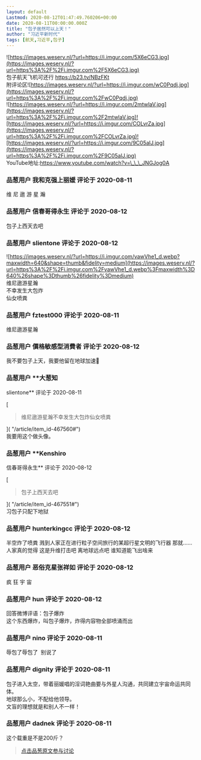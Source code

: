```yaml
---
layout: default
Lastmod: 2020-08-12T01:47:49.760206+00:00
date: 2020-08-11T00:00:00.000Z
title: "包子居然可以上天！"
author: "习近平新时代"
tags: [航天,习近平,包子]
---
```


![https://images.weserv.nl/?url=https://i.imgur.com/5X6eCG3.jpg](https://images.weserv.nl/?url=https%3A%2F%2Fi.imgur.com%2F5X6eCG3.jpg)  
包子航天飞机可还行 https://b23.tv/NBzFKt  
附评论区![https://images.weserv.nl/?url=https://i.imgur.com/wC0Pqdj.jpg](https://images.weserv.nl/?url=https%3A%2F%2Fi.imgur.com%2FwC0Pqdj.jpg)  
![https://images.weserv.nl/?url=https://i.imgur.com/2mtwlaV.jpg](https://images.weserv.nl/?url=https%3A%2F%2Fi.imgur.com%2F2mtwlaV.jpg)![https://images.weserv.nl/?url=https://i.imgur.com/COLvrZa.jpg](https://images.weserv.nl/?url=https%3A%2F%2Fi.imgur.com%2FCOLvrZa.jpg)![https://images.weserv.nl/?url=https://i.imgur.com/9C05alJ.jpg](https://images.weserv.nl/?url=https%3A%2F%2Fi.imgur.com%2F9C05alJ.jpg)  
YouTube地址:https://www.youtube.com/watch?v=\_\_\_JNGJog0A

            
### 品葱用户 **我和克强上丽媛** 评论于 2020-08-11
        
维 尼 遨 游 星 瀚
        


            
### 品葱用户 **信春哥得永生** 评论于 2020-08-12
        
包子上西天去吧
        


            
### 品葱用户 **slientone** 评论于 2020-08-12
        
![https://images.weserv.nl/?url=https://i.imgur.com/vawVhe1_d.webp?maxwidth=640&shape=thumb&fidelity=medium](https://images.weserv.nl/?url=https%3A%2F%2Fi.imgur.com%2FvawVhe1_d.webp%3Fmaxwidth%3D640%26shape%3Dthumb%26fidelity%3Dmedium)  
维尼遨游星瀚  
不幸发生大包炸  
仙女喷粪
        


            
### 品葱用户 **fztest000** 评论于 2020-08-11
        
维尼遨游星瀚
        


            
### 品葱用户 **價格敏感型消費者** 评论于 2020-08-12
        
我不要包子上天，我要他留在地球加速🐶
        


            
### 品葱用户 **大葱知 
slientone** 评论于 2020-08-11
        
[

> 维尼遨游星瀚不幸发生大包炸仙女喷粪

]( "/article/item_id-467560#")  
我要用这个做头像。
        


            
### 品葱用户 **Kenshiro 
信春哥得永生** 评论于 2020-08-12
        
[

> 包子上西天去吧

]( "/article/item_id-467551#")  
习包子只配下地狱
        


            
### 品葱用户 **hunterkingcc** 评论于 2020-08-12
        
半空炸了喷粪 溅到人家正在进行粒子空间旅行的某超行星文明的飞行器 那就......人家真的觉得 这是升维打击吧 离地球远点吧 谁知道能飞出啥来
        


            
### 品葱用户 **恶俗克星张祥如** 评论于 2020-08-12
        
疯 狂 宇 宙
        


            
### 品葱用户 **hun** 评论于 2020-08-12
        
回答微博评语：包子爆炸  
这个东西爆炸，叫包子爆炸，炸得内容物全部喷涌而出
        


            
### 品葱用户 **nino** 评论于 2020-08-11
        
辱包了辱包了  别说了
        


            
### 品葱用户 **dignity** 评论于 2020-08-11
        
包子进入太空，带着丽媛唱的淫词艳曲要与外星人沟通，共同建立宇宙命运共同体。  
地球那么小，不配给他领导。  
文盲的理想就是和别人不一样！
        


            
### 品葱用户 **dadnek** 评论于 2020-08-11
        
这个载重是不是200斤？
        






> [点击品葱原文参与讨论](https://pincong.rocks/article/22821)

